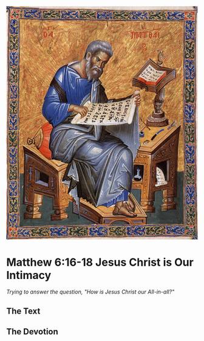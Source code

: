 <img class="intro-right" src="../images/art-matthew.jpg">

# Matthew 6:16-18 Jesus Christ is Our Intimacy

*Trying to answer the question, "How is Jesus Christ our All-in-all?"*

## The Text

## The Devotion